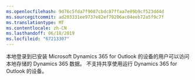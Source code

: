 ```yaml
---
ms.openlocfilehash: 9d76c5fda7f9087cbdc87ffaa7e09b9cf523dd4d
ms.sourcegitcommit: ad203331ee9737e82ef70206ac04eeb72a5f9c7f
ms.translationtype: MT
ms.contentlocale: zh-CN
ms.lasthandoff: 06/18/2019
ms.locfileid: "67213307"
---
```

本地登录到已安装 Microsoft Dynamics 365 for Outlook 的设备的用户可以访问本地存储的 Dynamics 365 数据。 不支持共享使用运行 Dynamics 365 for Outlook 的设备。